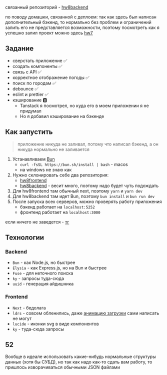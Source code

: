 связанный репозиторий - [hw8backend](https://github.com/agona-lldan/hw8backend)

по поводу домашки, связанной с деплоем:
так как здесь был написан дополнительный бэкенд, то нормально без проблем и ограничений залить его не представляется возможности, поэтому посмотреть как я успешно залил проект можно здесь [hw7](https://github.com/agona-lldan/hw7)

## Задание

- сверстать приложение ✅
- создать компоненты ✅
- связь с API ✅
- корректное отображение погоды ✅
- поиск по городам ✅
- debounce ✅
- eslint и prettier ✅
- кэширование 🅱️
  - Tanstack я посмотрел, но куда его в моем приложении я не придумал
  - Но я добавил кэширование на бэкенде

## Как запустить

> приложение никуда не заливал, потому что написал бэкенд, а он никуда нормально не заливается

1. Устанавливаем [Bun](https://bun.sh/docs)
   - `curl -fsSL https://bun.sh/install | bash` - macos
   - на windows не знаю как
2. Нужно склонировать себе два репозитория:
   - [hw8frontend](https://github.com/agona-lldan/hw8frontend)
   - [hw8backend](https://github.com/agona-lldan/hw8backend) - весит много, поэтому надо будет чуть подождать
3. Для hw8frontend там обычный next, поэтому `yarn` и `yarn dev`
4. Для hw8backend там идет Bun, поэтому `bun install` и `bun run dev`
5. После запуска всех серверов, можно проверять работу приложения
   - бэкенд работает на `localhost:5252`
   - фронтенд работает на `localhost:3000`

если ничего не заведется - [тг](https://t.me/lld4n)

## Технологии

### Backend
- `Bun` - как Node.js, но быстрее
- `Elysia` - как Express.js, но на Bun и быстрее
- `Fuse` - для неточного поиска
- `ky` - запросы туда-сюда
- `uuid` - генерация айдишника

### Frontend
- `Next` - бедолага
- `ldrs` - совсем обленились, даже [анимацию загрузки](https://uiball.com/ldrs/) сами написать не могут
- `lucide` - иконки svg в виде компонентов
- `ky` - туда-сюда запросы

## 52

Вообще в идеале использовать какие-нибудь нормальные структуры данных (хотя бы СУБД), но так как надо как-то сдать вам работу, то пришлось изворачиваться обычными JSON файлами
